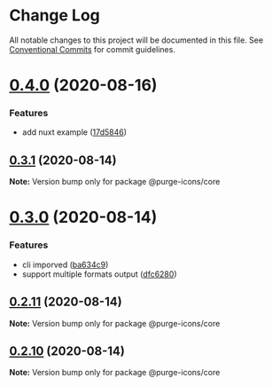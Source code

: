 # Change Log

All notable changes to this project will be documented in this file.
See [Conventional Commits](https://conventionalcommits.org) for commit guidelines.

# [0.4.0](https://github.com/antfu/purge-icons/compare/v0.3.1...v0.4.0) (2020-08-16)


### Features

* add nuxt example ([17d5846](https://github.com/antfu/purge-icons/commit/17d58468d59ca6a4a269aec6395f38efd1bc8469))





## [0.3.1](https://github.com/antfu/purge-icons/compare/v0.3.0...v0.3.1) (2020-08-14)

**Note:** Version bump only for package @purge-icons/core





# [0.3.0](https://github.com/antfu/purge-icons/compare/v0.2.11...v0.3.0) (2020-08-14)


### Features

* cli imporved ([ba634c9](https://github.com/antfu/purge-icons/commit/ba634c90917b0bd9594624579f3b8f6452fca97f))
* support multiple formats output ([dfc6280](https://github.com/antfu/purge-icons/commit/dfc6280c8bb9b18058b3505551b310eecafff7aa))





## [0.2.11](https://github.com/antfu/purge-icons/compare/v0.2.10...v0.2.11) (2020-08-14)

**Note:** Version bump only for package @purge-icons/core





## [0.2.10](https://github.com/antfu/purge-icons/compare/v0.1.0...v0.2.10) (2020-08-14)

**Note:** Version bump only for package @purge-icons/core
